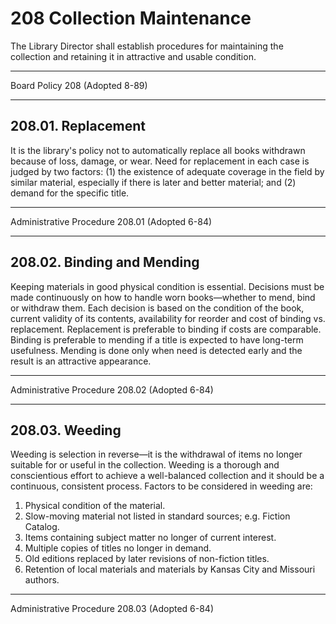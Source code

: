 ﻿# 208 Collection Maintenance

The Library Director shall establish procedures for maintaining the collection and retaining it in attractive and usable condition.

---

Board Policy 208 (Adopted 8-89)

---

## 208.01. Replacement

It is the library's policy not to automatically replace all books withdrawn because of loss, damage, or wear. Need for replacement in each case is judged by two factors: (1) the existence of adequate coverage in the field by similar material, especially if there is later and better material; and (2) demand for the specific title.

---

Administrative Procedure 208.01 (Adopted 6-84)

---

## 208.02. Binding and Mending

Keeping materials in good physical condition is essential. Decisions must be made continuously on how to handle worn books—whether to mend, bind or withdraw them. Each decision is based on the condition of the book, current validity of its contents, availability for reorder and cost of binding vs. replacement. Replacement is preferable to binding if costs are comparable. Binding is preferable to mending if a title is expected to have long-term usefulness. Mending is done only when need is detected early and the result is an attractive appearance.

---

Administrative Procedure 208.02 (Adopted 6-84)

---

## 208.03. Weeding

Weeding is selection in reverse—it is the withdrawal of items no longer suitable for or useful in the collection. Weeding is a thorough and conscientious effort to achieve a well-balanced collection and it should be a continuous, consistent process. Factors to be considered in weeding are:

1. Physical condition of the material.
2. Slow-moving material not listed in standard sources; e.g. Fiction Catalog.
3. Items containing subject matter no longer of current interest.
4. Multiple copies of titles no longer in demand.
5. Old editions replaced by later revisions of non-fiction titles.
6. Retention of local materials and materials by Kansas City and Missouri authors.

---

Administrative Procedure 208.03 (Adopted 6-84)
